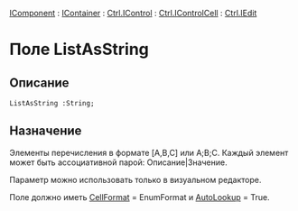 ﻿---
Link: .Ctrl.IEdit.@ListAsString
---

[IComponent](topic:Com.Custom.ComClasses.IComponent.Default) :
[IContainer](topic:Com.Custom.ComClasses.IContainer.Default) :
[Ctrl.IControl](topic:Com.Custom.ComClasses.Ctrl.IControl.Default) :
[Ctrl.IControlCell](topic:Com.Custom.ComClasses.Ctrl.IControlCell.Default) :
[Ctrl.IEdit](Default)

# Поле ListAsString

## Описание

    ListAsString :String;

## Назначение

Элементы перечисления в формате [A,B,C] или A;B;C.
Каждый элемент может быть ассоциативной парой: Описание|Значение.

Параметр можно использовать только в визуальном редакторе.

Поле должно иметь [CellFormat](topic:.Custom.ComClasses.Ctrl.IEdit.CellFormat) = EnumFormat
и [AutoLookup](topic:.Custom.ComClasses.Ctrl.IEdit.AutoLookup) = True.

